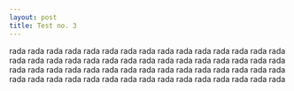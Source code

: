 ```yaml
---
layout: post
title: Test no. 3
---
```


rada rada rada
rada rada rada
rada rada rada
rada rada rada
rada rada rada
rada rada rada
rada rada rada
rada rada rada
rada rada rada
rada rada rada
rada rada rada
rada rada rada
rada rada rada
rada rada rada
rada rada rada
rada rada rada
rada rada rada
rada rada rada
rada rada rada
rada rada rada